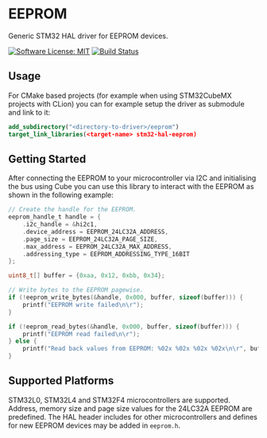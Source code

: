 # EEPROM
Generic STM32 HAL driver for EEPROM devices.

[![Software License: MIT](https://img.shields.io/badge/Software_License-MIT-blue)](https://opensource.org/licenses/MIT)
[![Build Status](https://github.com/henriheimann/stm32-hal-eeprom/workflows/Tests/badge.svg)](https://github.com/henriheimann/stm32-hal-eeprom/actions)


## Usage
For CMake based projects (for example when using STM32CubeMX projects with CLion) you can for example setup the driver as submodule and link to it:
```cmake
add_subdirectory("<directory-to-driver>/eeprom")
target_link_libraries(<target-name> stm32-hal-eeprom)
```


## Getting Started
After connecting the EEPROM to your microcontroller via I2C and initialising the bus using Cube you can use this
library to interact with the EEPROM as shown in the following example:
```c
// Create the handle for the EEPROM.
eeprom_handle_t handle = {
    .i2c_handle = &hi2c1,
    .device_address = EEPROM_24LC32A_ADDRESS,
    .page_size = EEPROM_24LC32A_PAGE_SIZE,
    .max_address = EEPROM_24LC32A_MAX_ADDRESS,
    .addressing_type = EEPROM_ADDRESSING_TYPE_16BIT
};

uint8_t[] buffer = {0xaa, 0x12, 0xbb, 0x34};

// Write bytes to the EEPROM pagewise.
if (!eeprom_write_bytes(&handle, 0x000, buffer, sizeof(buffer))) {
    printf("EEPROM write failed\n\r");
}

if (!eeprom_read_bytes(&handle, 0x000, buffer, sizeof(buffer))) {
    printf("EEPROM read failed\n\r");
} else {
    printf("Read back values from EEPROM: %02x %02x %02x %02x\n\r", buffer[0], buffer[1], buffer[2], buffer[3]);	
}
```

## Supported Platforms
STM32L0, STM32L4 and STM32F4 microcontrollers are supported. Address, memory size and page size values for the 24LC32A EEPROM are predefined.
The HAL header includes for other microcontrollers and defines for new EEPROM devices may be added in `eeprom.h`.
